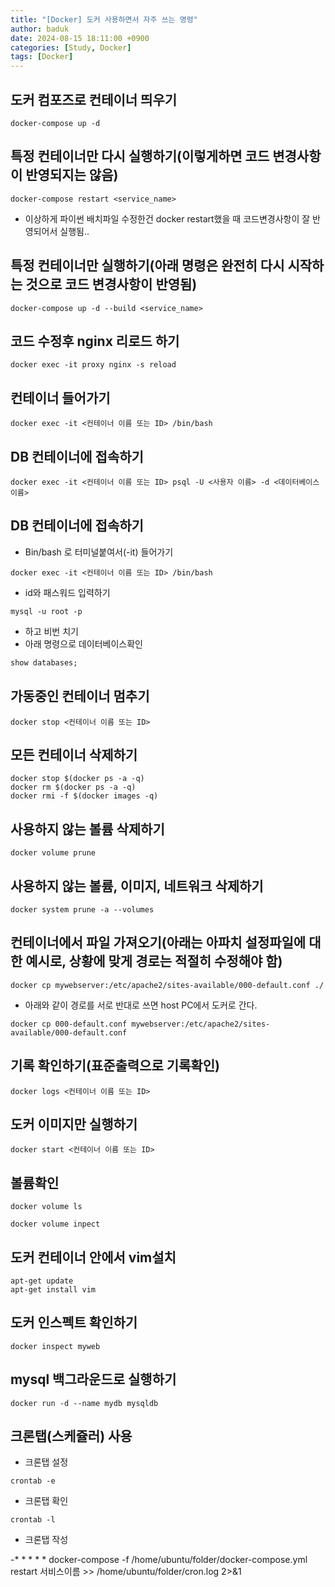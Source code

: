 ```yaml
---
title: "[Docker] 도커 사용하면서 자주 쓰는 명령"
author: baduk
date: 2024-08-15 18:11:00 +0900
categories: [Study, Docker]
tags: [Docker]
---
```


## 도커 컴포즈로 컨테이너 띄우기
```shell
docker-compose up -d
```

## 특정 컨테이너만 다시 실행하기(이렇게하면 코드 변경사항이 반영되지는 않음)
```shell
docker-compose restart <service_name>
```
- 이상하게 파이썬 배치파일 수정한건 docker restart했을 때 코드변경사항이 잘 반영되어서 실행됨..

## 특정 컨테이너만 실행하기(아래 명령은 완전히 다시 시작하는 것으로 코드 변경사항이 반영됨)
```shell
docker-compose up -d --build <service_name>
```

## 코드 수정후 nginx 리로드 하기
```shell
docker exec -it proxy nginx -s reload
```

## 컨테이너 들어가기
```shell
docker exec -it <컨테이너 이름 또는 ID> /bin/bash
```

## DB 컨테이너에 접속하기
```shell
docker exec -it <컨테이너 이름 또는 ID> psql -U <사용자 이름> -d <데이터베이스 이름>
```

## DB 컨테이너에 접속하기
- Bin/bash 로 터미널붙여서(-it) 들어가기
```shell
docker exec -it <컨테이너 이름 또는 ID> /bin/bash
```
- id와 패스워드 입력하기
```shell
mysql -u root -p
```
- 하고 비번 치기
- 아래 명령으로 데이터베이스확인
```sql
show databases;
```


## 가동중인 컨테이너 멈추기
```shell
docker stop <컨테이너 이름 또는 ID>
```

## 모든 컨테이너 삭제하기
```shell
docker stop $(docker ps -a -q)
docker rm $(docker ps -a -q)
docker rmi -f $(docker images -q)
```

## 사용하지 않는 볼륨 삭제하기
```shell
docker volume prune
```

## 사용하지 않는 볼륨, 이미지, 네트워크 삭제하기
```shell
docker system prune -a --volumes
```

## 컨테이너에서 파일 가져오기(아래는 아파치 설정파일에 대한 예시로, 상황에 맞게 경로는 적절히 수정해야 함)
```shell
docker cp mywebserver:/etc/apache2/sites-available/000-default.conf ./
```
- 아래와 같이 경로를 서로 반대로 쓰면 host PC에서 도커로 간다.

```shell
docker cp 000-default.conf mywebserver:/etc/apache2/sites-available/000-default.conf
```

## 기록 확인하기(표준출력으로 기록확인)
```shell
docker logs <컨테이너 이름 또는 ID>
```

## 도커 이미지만 실행하기
```shell
docker start <컨테이너 이름 또는 ID>
```

## 볼륨확인
```shell
docker volume ls
```
```shell
docker volume inpect
```

## 도커 컨테이너 안에서 vim설치
```shell
apt-get update
apt-get install vim
```

## 도커 인스펙트 확인하기
```shell
docker inspect myweb
```

## mysql 백그라운드로 실행하기
```shell
docker run -d --name mydb mysqldb
```

## 크론탭(스케쥴러) 사용
- 크론탭 설정
```shell
crontab -e
```

- 크론탭 확인
```shell
crontab -l
```

- 크론탭 작성

-* * * * * docker-compose -f /home/ubuntu/folder/docker-compose.yml restart 서비스이름  >> /home/ubuntu/folder/cron.log 2>&1

 